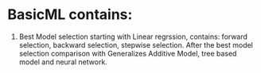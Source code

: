 # BasicML contains:
1) Best Model selection starting with Linear regrssion, contains: forward selection, backward selection, stepwise selection. After the best model selection comparison with Generalizes Additive Model, tree based model and neural network.
